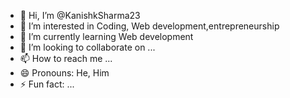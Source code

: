 - 👋 Hi, I’m @KanishkSharma23
- 👀 I’m interested in Coding, Web development,entrepreneurship
- 🌱 I’m currently learning Web development
- 💞️ I’m looking to collaborate on ...
- 📫 How to reach me ...
- 😄 Pronouns: He, Him
- ⚡ Fun fact: ...

<!---
KanishkSharma23/KanishkSharma23 is a ✨ special ✨ repository because its `README.md` (this file) appears on your GitHub profile.
You can click the Preview link to take a look at your changes.
--->
